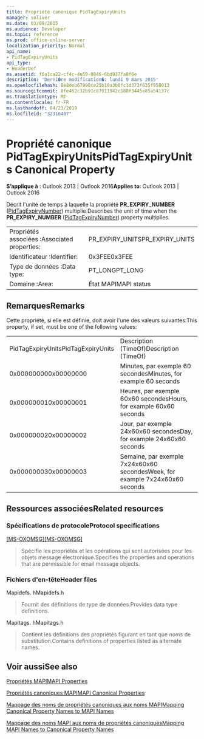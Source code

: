 ```yaml
---
title: Propriété canonique PidTagExpiryUnits
manager: soliver
ms.date: 03/09/2015
ms.audience: Developer
ms.topic: reference
ms.prod: office-online-server
localization_priority: Normal
api_name:
- PidTagExpiryUnits
api_type:
- HeaderDef
ms.assetid: f6a1ca22-cf4c-4e59-8846-6bd937fa8f6e
description: 'Derni�re modification�: lundi 9 mars 2015'
ms.openlocfilehash: 8e8deb67990ce25b10a3b0fc1d373f635f958013
ms.sourcegitcommit: 8fe462c32b91c87911942c188f3445e85a54137c
ms.translationtype: MT
ms.contentlocale: fr-FR
ms.lasthandoff: 04/23/2019
ms.locfileid: "32316407"
---
```

# <a name="pidtagexpiryunits-canonical-property"></a><span data-ttu-id="749c8-103">Propriété canonique PidTagExpiryUnits</span><span class="sxs-lookup"><span data-stu-id="749c8-103">PidTagExpiryUnits Canonical Property</span></span>

  
  
<span data-ttu-id="749c8-104">**S’applique à** : Outlook 2013 | Outlook 2016</span><span class="sxs-lookup"><span data-stu-id="749c8-104">**Applies to**: Outlook 2013 | Outlook 2016</span></span> 
  
<span data-ttu-id="749c8-105">Décrit l'unité de temps à laquelle la propriété **PR_EXPIRY_NUMBER** ([PidTagExpiryNumber](pidtagexpirynumber-canonical-property.md)) multiplie.</span><span class="sxs-lookup"><span data-stu-id="749c8-105">Describes the unit of time when the **PR_EXPIRY_NUMBER** ([PidTagExpiryNumber](pidtagexpirynumber-canonical-property.md)) property multiplies.</span></span>
  
|||
|:-----|:-----|
|<span data-ttu-id="749c8-106">Propriétés associées :</span><span class="sxs-lookup"><span data-stu-id="749c8-106">Associated properties:</span></span>  <br/> |<span data-ttu-id="749c8-107">PR_EXPIRY_UNITS</span><span class="sxs-lookup"><span data-stu-id="749c8-107">PR_EXPIRY_UNITS</span></span>  <br/> |
|<span data-ttu-id="749c8-108">Identificateur :</span><span class="sxs-lookup"><span data-stu-id="749c8-108">Identifier:</span></span>  <br/> |<span data-ttu-id="749c8-109">0x3FEE</span><span class="sxs-lookup"><span data-stu-id="749c8-109">0x3FEE</span></span>  <br/> |
|<span data-ttu-id="749c8-110">Type de données :</span><span class="sxs-lookup"><span data-stu-id="749c8-110">Data type:</span></span>  <br/> |<span data-ttu-id="749c8-111">PT_LONG</span><span class="sxs-lookup"><span data-stu-id="749c8-111">PT_LONG</span></span>  <br/> |
|<span data-ttu-id="749c8-112">Domaine :</span><span class="sxs-lookup"><span data-stu-id="749c8-112">Area:</span></span>  <br/> |<span data-ttu-id="749c8-113">État MAPI</span><span class="sxs-lookup"><span data-stu-id="749c8-113">MAPI status</span></span>  <br/> |
   
## <a name="remarks"></a><span data-ttu-id="749c8-114">Remarques</span><span class="sxs-lookup"><span data-stu-id="749c8-114">Remarks</span></span>

<span data-ttu-id="749c8-115">Cette propriété, si elle est définie, doit avoir l'une des valeurs suivantes:</span><span class="sxs-lookup"><span data-stu-id="749c8-115">This property, if set, must be one of the following values:</span></span>
  
|||
|:-----|:-----|
|<span data-ttu-id="749c8-116">PidTagExpiryUnits</span><span class="sxs-lookup"><span data-stu-id="749c8-116">PidTagExpiryUnits</span></span>  <br/> |<span data-ttu-id="749c8-117">Description (TimeOf)</span><span class="sxs-lookup"><span data-stu-id="749c8-117">Description (TimeOf)</span></span>  <br/> |
|<span data-ttu-id="749c8-118">0x00000000</span><span class="sxs-lookup"><span data-stu-id="749c8-118">0x00000000</span></span>  <br/> |<span data-ttu-id="749c8-119">Minutes, par exemple 60 secondes</span><span class="sxs-lookup"><span data-stu-id="749c8-119">Minutes, for example 60 seconds</span></span>  <br/> |
|<span data-ttu-id="749c8-120">0x00000001</span><span class="sxs-lookup"><span data-stu-id="749c8-120">0x00000001</span></span>  <br/> |<span data-ttu-id="749c8-121">Heures, par exemple 60x60 secondes</span><span class="sxs-lookup"><span data-stu-id="749c8-121">Hours, for example 60x60 seconds</span></span>  <br/> |
|<span data-ttu-id="749c8-122">0x00000002</span><span class="sxs-lookup"><span data-stu-id="749c8-122">0x00000002</span></span>  <br/> |<span data-ttu-id="749c8-123">Jour, par exemple 24x60x60 secondes</span><span class="sxs-lookup"><span data-stu-id="749c8-123">Day, for example 24x60x60 seconds</span></span>  <br/> |
|<span data-ttu-id="749c8-124">0x00000003</span><span class="sxs-lookup"><span data-stu-id="749c8-124">0x00000003</span></span>  <br/> |<span data-ttu-id="749c8-125">Semaine, par exemple 7x24x60x60 secondes</span><span class="sxs-lookup"><span data-stu-id="749c8-125">Week, for example 7x24x60x60 seconds</span></span>  <br/> |
   
## <a name="related-resources"></a><span data-ttu-id="749c8-126">Ressources associées</span><span class="sxs-lookup"><span data-stu-id="749c8-126">Related resources</span></span>

### <a name="protocol-specifications"></a><span data-ttu-id="749c8-127">Spécifications de protocole</span><span class="sxs-lookup"><span data-stu-id="749c8-127">Protocol specifications</span></span>

<span data-ttu-id="749c8-128">[[MS-OXOMSG]](https://msdn.microsoft.com/library/daa9120f-f325-4afb-a738-28f91049ab3c%28Office.15%29.aspx)</span><span class="sxs-lookup"><span data-stu-id="749c8-128">[[MS-OXOMSG]](https://msdn.microsoft.com/library/daa9120f-f325-4afb-a738-28f91049ab3c%28Office.15%29.aspx)</span></span>
  
> <span data-ttu-id="749c8-129">Spécifie les propriétés et les opérations qui sont autorisées pour les objets message électronique.</span><span class="sxs-lookup"><span data-stu-id="749c8-129">Specifies the properties and operations that are permissible for email message objects.</span></span>
    
### <a name="header-files"></a><span data-ttu-id="749c8-130">Fichiers d'en-tête</span><span class="sxs-lookup"><span data-stu-id="749c8-130">Header files</span></span>

<span data-ttu-id="749c8-131">Mapidefs. h</span><span class="sxs-lookup"><span data-stu-id="749c8-131">Mapidefs.h</span></span>
  
> <span data-ttu-id="749c8-132">Fournit des définitions de type de données.</span><span class="sxs-lookup"><span data-stu-id="749c8-132">Provides data type definitions.</span></span>
    
<span data-ttu-id="749c8-133">Mapitags. h</span><span class="sxs-lookup"><span data-stu-id="749c8-133">Mapitags.h</span></span>
  
> <span data-ttu-id="749c8-134">Contient les définitions des propriétés figurant en tant que noms de substitution.</span><span class="sxs-lookup"><span data-stu-id="749c8-134">Contains definitions of properties listed as alternate names.</span></span>
    
## <a name="see-also"></a><span data-ttu-id="749c8-135">Voir aussi</span><span class="sxs-lookup"><span data-stu-id="749c8-135">See also</span></span>



[<span data-ttu-id="749c8-136">Propriétés MAPI</span><span class="sxs-lookup"><span data-stu-id="749c8-136">MAPI Properties</span></span>](mapi-properties.md)
  
[<span data-ttu-id="749c8-137">Propriétés canoniques MAPI</span><span class="sxs-lookup"><span data-stu-id="749c8-137">MAPI Canonical Properties</span></span>](mapi-canonical-properties.md)
  
[<span data-ttu-id="749c8-138">Mappage des noms de propriétés canoniques aux noms MAPI</span><span class="sxs-lookup"><span data-stu-id="749c8-138">Mapping Canonical Property Names to MAPI Names</span></span>](mapping-canonical-property-names-to-mapi-names.md)
  
[<span data-ttu-id="749c8-139">Mappage des noms MAPI aux noms de propriétés canoniques</span><span class="sxs-lookup"><span data-stu-id="749c8-139">Mapping MAPI Names to Canonical Property Names</span></span>](mapping-mapi-names-to-canonical-property-names.md)

